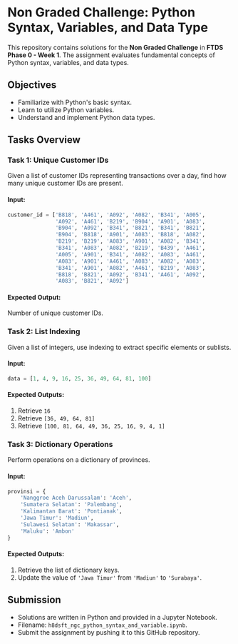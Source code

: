 
# Non Graded Challenge: Python Syntax, Variables, and Data Type

This repository contains solutions for the **Non Graded Challenge** in **FTDS Phase 0 - Week 1**. The assignment evaluates fundamental concepts of Python syntax, variables, and data types.

## Objectives

- Familiarize with Python's basic syntax.
- Learn to utilize Python variables.
- Understand and implement Python data types.

## Tasks Overview

### Task 1: Unique Customer IDs

Given a list of customer IDs representing transactions over a day, find how many unique customer IDs are present.

#### Input:
```python
customer_id = ['B818', 'A461', 'A092', 'A082', 'B341', 'A005', 
               'A092', 'A461', 'B219', 'B904', 'A901', 'A083', 
               'B904', 'A092', 'B341', 'B821', 'B341', 'B821', 
               'B904', 'B818', 'A901', 'A083', 'B818', 'A082', 
               'B219', 'B219', 'A083', 'A901', 'A082', 'B341', 
               'B341', 'A083', 'A082', 'B219', 'B439', 'A461', 
               'A005', 'A901', 'B341', 'A082', 'A083', 'A461', 
               'A083', 'A901', 'A461', 'A083', 'A082', 'A083', 
               'B341', 'A901', 'A082', 'A461', 'B219', 'A083', 
               'B818', 'B821', 'A092', 'B341', 'A461', 'A092', 
               'A083', 'B821', 'A092']
```

#### Expected Output:
Number of unique customer IDs.

### Task 2: List Indexing

Given a list of integers, use indexing to extract specific elements or sublists.

#### Input:
```python
data = [1, 4, 9, 16, 25, 36, 49, 64, 81, 100]
```

#### Expected Outputs:
1. Retrieve `16`
2. Retrieve `[36, 49, 64, 81]`
3. Retrieve `[100, 81, 64, 49, 36, 25, 16, 9, 4, 1]`

### Task 3: Dictionary Operations

Perform operations on a dictionary of provinces.

#### Input:
```python
provinsi = {
    'Nanggroe Aceh Darussalam': 'Aceh',
    'Sumatera Selatan': 'Palembang',
    'Kalimantan Barat': 'Pontianak',
    'Jawa Timur': 'Madiun',
    'Sulawesi Selatan': 'Makassar',
    'Maluku': 'Ambon'
}
```

#### Expected Outputs:
1. Retrieve the list of dictionary keys.
2. Update the value of `'Jawa Timur'` from `'Madiun'` to `'Surabaya'`.

## Submission

- Solutions are written in Python and provided in a Jupyter Notebook.
- Filename: `h8dsft_ngc_python_syntax_and_variable.ipynb`.
- Submit the assignment by pushing it to this GitHub repository.
